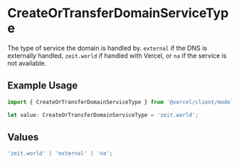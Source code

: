 # CreateOrTransferDomainServiceType

The type of service the domain is handled by. `external` if the DNS is externally handled, `zeit.world` if handled with Vercel, or `na` if the service is not available.

## Example Usage

```typescript
import { CreateOrTransferDomainServiceType } from '@vercel/client/models/operations';

let value: CreateOrTransferDomainServiceType = 'zeit.world';
```

## Values

```typescript
'zeit.world' | 'external' | 'na';
```
